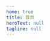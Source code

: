 ```yaml
---
home: true
title: 首页
heroText: null
tagline: null
---
```


<div style="height: 60vh; min-height: 500px">
  <KnowledgeGraphAsync
    title="知识图谱"
    url="/data/knowledge.json"
    :force="{ edgeLength: 30, repulsion: 25, gravity: 0.12 }"
  />
</div>
